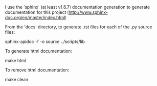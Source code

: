 I use the 'sphinx' (at least v1.6.7) documentation generation to generate documentation for this project (http://www.sphinx-doc.org/en/master/index.html)

From the 'docs' directory, to generate .rst files for each of the .py source files:

sphinx-apidoc -f -o source ../scripts/lib


To generate html documentation:

make html

To remove html documentation:

make clean


